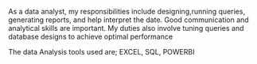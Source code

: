 As a data analyst, my responsibilities include designing,running queries, generating reports, and help interpret the date. Good communication and analytical skills are important. My duties also involve tuning queries and database designs to achieve optimal performance

  The data Analysis tools used are; EXCEL, SQL, POWERBI
